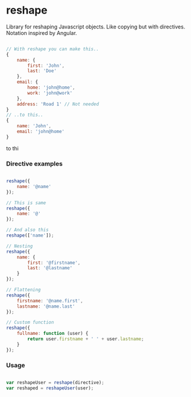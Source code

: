 reshape
=======

Library for reshaping Javascript objects. Like copying but with
directives. Notation inspired by Angular.

```js

// With reshape you can make this..
{
    name: {
        first: 'John',
        last: 'Doe'
    },
    email: {
        home: 'john@home',
        work: 'john@work'
    },
    address: 'Road 1' // Not needed
}
// ..to this..
{
    name: 'John',
    email: 'john@home'
}

```

to thi

### Directive examples

```js

reshape({
    name: '@name'
});

// This is same
reshape({
    name: '@'
});

// And also this
reshape(['name']);

// Nesting
reshape({
    name: {
        first: '@firstname',
        last: '@lastname'
    }
});

// Flattening
reshape({
    firstname: '@name.first',
    lastname: '@name.last'
});

// Custom function
reshape({
    fullname: function (user) {
        return user.firstname + ' ' + user.lastname;
    }
});

```


### Usage

```js

var reshapeUser = reshape(directive);
var reshaped = reshapeUser(user);


```
